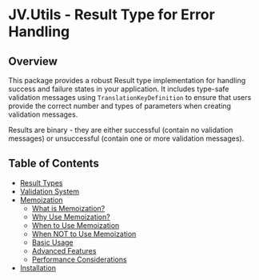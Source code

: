 # JV.Utils - Result Type for Error Handling

## Overview

This package provides a robust Result type implementation for handling success and failure states in your application.
It includes type-safe validation messages using `TranslationKeyDefinition` to ensure that users provide the correct
number and types of parameters when creating validation messages.

Results are binary - they are either successful (contain no validation messages) or unsuccessful (contain one or more
validation messages).

## Table of Contents

- [Result Types](#result-types)
- [Validation System](#validation-system)
- [Memoization](Docs/memoization)
    - [What is Memoization?](#what-is-memoization)
    - [Why Use Memoization?](#why-use-memoization)
    - [When to Use Memoization](#when-to-use-memoization)
    - [When NOT to Use Memoization](#when-not-to-use-memoization)
    - [Basic Usage](#basic-usage)
    - [Advanced Features](#advanced-features)
    - [Performance Considerations](#performance-considerations)
- [Installation](#installation)
```